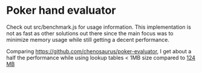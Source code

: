 # Poker hand evaluator

Check out src/benchmark.js for usage information. This implementation is not as fast as other solutions out there since the main focus was to minimize memory usage while still getting a decent performance.

Comparing https://github.com/chenosaurus/poker-evaluator, I get about a half the performance while using lookup tables < 1MB size compared to [124 MB](https://github.com/chenosaurus/poker-evaluator/blob/master/data/HandRanks.dat)
